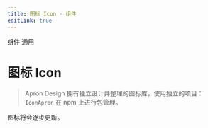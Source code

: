 ```yaml
---
title: 图标 Icon - 组件
editLink: true
---
```


<ap-breadcrumb>
  <ap-breadcrumb-item>组件</ap-breadcrumb-item>
  <ap-breadcrumb-item>通用</ap-breadcrumb-item>
</ap-breadcrumb>

# 图标 Icon
> Apron Design 拥有独立设计并整理的图标库，使用独立的项目：`IconApron` 在 npm 上进行包管理。

图标将会逐步更新。


